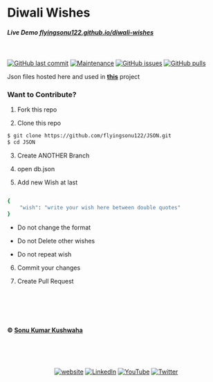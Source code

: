 # Diwali Wishes


##### Live Demo  [flyingsonu122.github.io/diwali-wishes](https://flyingsonu122.github.io/diwali-wishes/) 

<br>

[![GitHub last commit](https://img.shields.io/github/last-commit/flyingsonu122/JSON.svg?logo=git&style=social)](https://github.com/flyingsonu122/JSON)  [![Maintenance](https://img.shields.io/maintenance/yes/2022.svg?logo=github&style=social)](https://github.com/flyingsonu122/JSON) [![GitHub issues](https://img.shields.io/github/issues/flyingsonu122/JSON.svg?logo=github&style=social)](https://github.com/flyingsonu122/JSON/issues) [![GitHub pulls](https://img.shields.io/github/issues-pr/flyingsonu122/JSON.svg?logo=github&style=social)](https://github.com/flyingsonu122/JSON/pulls)

Json files hosted here and used in [**this**](https://github.com/flyingsonu122/diwali-wishes) project


### Want to Contribute?



1. Fork this repo

2. Clone this repo

```bash
$ git clone https://github.com/flyingsonu122/JSON.git
$ cd JSON
```
3. Create ANOTHER Branch

4. open db.json

5. Add new Wish at last 

```bash

{
    "wish": "write your wish here between double quotes"
}

```


* Do not change the format

* Do not Delete other wishes

* Do not repeat wish

6. Commit your changes 

7. Create Pull Request

<br><br><br><br>


**&copy; [Sonu Kumar Kushwaha](https://singlebucks.blogspot.com)**



<br/><br/><br/>

<p align="center">
	<a href="https://singlebucks.blogspot.com"><img src="https://img.shields.io/badge/Website-blueviolet?style=flat&logo=google-chrome&logoColor=white" alt="website"></a>
	<a href="https://www.linkedin.com/in/sonukumarkushwaha/"><img src="https://img.shields.io/badge/LinkedIn--_.svg?style=social&logo=linkedin" alt="LinkedIn"></a>
	<a href="https://www.youtube.com/@flyingsonu736"><img src="https://img.shields.io/youtube/channel/subscribers/UCugIYeIc-HzCp-SZxRwuQbA?label=YouTube&style=social&logo=YouTube" alt="YouTube"></a>
	<a href="https://twitter.com/iamsonukushwaha"><img src="https://img.shields.io/twitter/follow/iamsonukushwaha?label=Twitter&style=social" alt="Twitter"></a>
</p>

<br><br>


